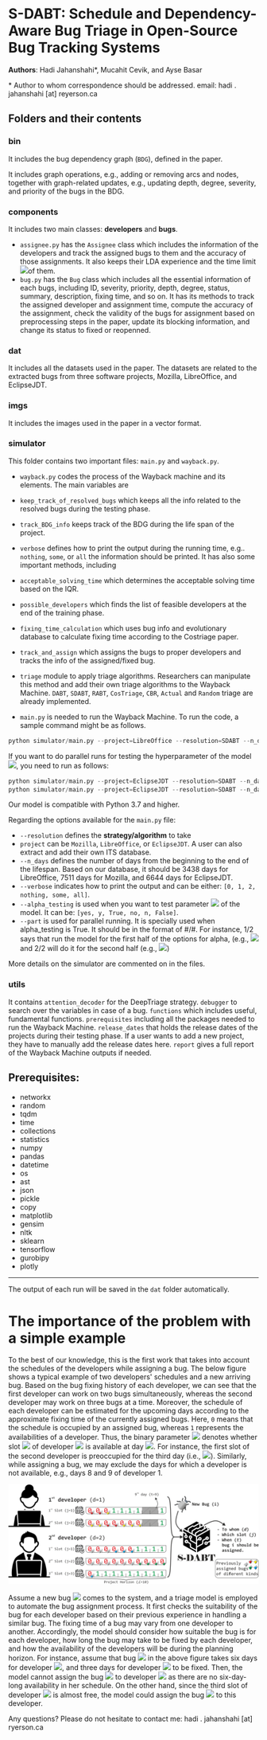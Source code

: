 # S-DABT: Schedule and Dependency-Aware Bug Triage in Open-Source Bug Tracking Systems

**Authors**: Hadi Jahanshahi*, Mucahit Cevik, and Ayse Basar

\* Author to whom correspondence should be addressed. email: hadi . jahanshahi [at] reyerson.ca

## Folders and their contents 

### bin
It includes the bug dependency graph (`BDG`), defined in the paper. 

It includes graph operations, e.g., adding or removing arcs and nodes, together with graph-related updates, e.g., updating depth, degree, severity, and priority of the bugs in the BDG.

### components
It includes two main classes: **developers** and **bugs**. 
* `assignee.py` has the `Assignee` class which includes the information of the developers and track the assigned bugs to them and the accuracy of those assignments. It also keeps their LDA experience and the time limit <img src="https://render.githubusercontent.com/render/math?math=L">of them.
* `bug.py` has the `Bug` class which includes all the essential information of each bugs, including ID, severity, priority, depth, degree, status, summary, description, fixing time, and so on. It has its methods to track the assigned developer and assignment time, compute the accuracy of the assignment, check the validity of the bugs for assignment based on preprocessing steps in the paper, update its blocking information, and change its status to fixed or reopenned. 


### dat
It includes all the datasets used in the paper. The datasets are related to the extracted bugs from three software projects, Mozilla, LibreOffice, and EclipseJDT.

### imgs
It includes the images used in the paper in a vector format.

### simulator
This folder contains two important files: `main.py` and `wayback.py`.

*  `wayback.py` codes the process of the Wayback machine and its elements. The main variables are
  *  `keep_track_of_resolved_bugs` which keeps all the info related to the resolved bugs during the testing phase.
  *  `track_BDG_info` keeps track of the BDG during the life span of the project.
  *  `verbose` defines how to print the output during the running time, e.g.. `nothing`, `some`, or `all` the information should be printed.
  It has also some important methods, including
  * `acceptable_solving_time` which determines the acceptable solving time based on the IQR.
  * `possible_developers` which finds the list of feasible developers at the end of the training phase.
  * `fixing_time_calculation` which uses bug info and evolutionary database to calculate fixing time according to the Costriage paper.
  * `track_and_assign` which assigns the bugs to proper developers and tracks the info of the assigned/fixed bug.
  * `triage` module to apply triage algorithms. Researchers can manipulate this method and add their own triage algorithms to the Wayback Machine. `DABT`, `SDABT`, `RABT`, `CosTriage`, `CBR`, `Actual` and `Random` triage are already implemented.

* `main.py` is needed to run the Wayback Machine. 
To run the code, a sample command might be as follows. 

```python
python simulator/main.py --project=LibreOffice --resolution=SDABT --n_days=3438  --verbose=0
```

If you want to do parallel runs for testing the hyperparameter of the model <img src="https://render.githubusercontent.com/render/math?math=\alpha">, you need to run as follows:
```python
python simulator/main.py --project=EclipseJDT --resolution=SDABT --n_days=6644 --alpha_testing=yes --part=1/2
python simulator/main.py --project=EclipseJDT --resolution=SDABT --n_days=6644 --alpha_testing=yes --part=2/2
```

Our model is compatible with Python 3.7 and higher.

Regarding the options available for the `main.py` file:
  * `--resolution` defines the **strategy/algorithm** to take
  * `project` can be `Mozilla`, `LibreOffice`, or `EclipseJDT`. A user can also extract and add their own ITS database. 
  * `--n_days` defines the number of days from the beginning to the end of the lifespan. Based on our database, it should be 3438 days for LibreOffice,  7511 days for Mozilla, and 6644 days for EclipseJDT.
  * `--verbose` indicates how to print the output and can be either: ```[0, 1, 2, nothing, some, all]```.
  * `--alpha_testing` is used when you want to test parameter <img src="https://render.githubusercontent.com/render/math?math=\alpha"> of the model. It can be: ```[yes, y, True, no, n, False]```.
  * `--part` is used for parallel running. It is specially used when alpha_testing is True. It should be in the format of #/#. For instance, 1/2 says that run the model for the first half of the options for alpha, (e.g., <img src="https://render.githubusercontent.com/render/math?math=\{0.0, 0.1, 0.2, 0.3, 0.4, 0.5\}"> and 2/2 will do it for the second half (e.g., <img src="https://render.githubusercontent.com/render/math?math=\{0.6, 0.7, 0.8, 0.9 ,1.0\}">)

More details on the simulator are commented on in the files.

### utils
It contains `attention_decoder` for the DeepTriage strategy. `debugger` to search over the variables in case of a bug. `functions` which includes useful, fundamental functions. `prerequisites` including all the packages needed to run the Wayback Machine. `release_dates` that holds the release dates of the projects during their testing phase. If a user wants to add a new project, they have to manually add the release dates here. `report` gives a full report of the Wayback Machine outputs if needed.


## Prerequisites:
 * networkx 
 * random
 * tqdm
 * time
 * collections
 * statistics
 * numpy
 * pandas
 * datetime
 * os
 * ast
 * json
 * pickle
 * copy
 * matplotlib
 * gensim 
 * nltk 
 * sklearn 
 * tensorflow
 * gurobipy 
 * plotly

____________
The output of each run will be saved in the `dat` folder automatically. 


# The importance of the problem with a simple example

To the best of our knowledge, this is the first work that takes into account the schedules of the developers while assigning a bug. 
The below figure shows a typical example of two developers' schedules and a new arriving bug. 
Based on the bug fixing history of each developer, we can see that the first developer can work on two bugs simultaneously, whereas the second developer may work on three bugs at a time. 
Moreover, the schedule of each developer can be estimated for the upcoming days according to the approximate fixing time of the currently assigned bugs. 
Here, `0` means that the schedule is occupied by an assigned bug, whereas `1` represents the availabilities of a developer. 
Thus, the binary parameter <img src="https://render.githubusercontent.com/render/math?math=T_{jt}^d"> denotes whether slot <img src="https://render.githubusercontent.com/render/math?math=j"> of developer <img src="https://render.githubusercontent.com/render/math?math=d"> is available at day <img src="https://render.githubusercontent.com/render/math?math=t">. 
For instance, the first slot of the second developer is preoccupied for the third day (i.e., <img src="https://render.githubusercontent.com/render/math?math=T_{13}^2 = 0">). 
Similarly, while assigning a bug, we may exclude the days for which a developer is not available, e.g., days 8 and 9 of developer 1.

![Developers' schedule](https://raw.githubusercontent.com/HadiJahanshahi/SDABT/main/imgs/Schedule-slot-developers.png)

Assume a new bug <img src="https://render.githubusercontent.com/render/math?math=i"> comes to the system, and a triage model is employed to automate the bug assignment process.
It first checks the suitability of the bug for each developer based on their previous experience in handling a similar bug. 
The fixing time of a bug may vary from one developer to another. 
Accordingly, the model should consider how suitable the bug is for each developer, how long the bug may take to be fixed by each developer, and how the availability of the developers will be during the planning horizon. 
For instance, assume that bug <img src="https://render.githubusercontent.com/render/math?math=i"> in the above figure takes six days for developer <img src="https://render.githubusercontent.com/render/math?math=d_1">, and three days for developer <img src="https://render.githubusercontent.com/render/math?math=d_2"> to be fixed.
Then, the model cannot assign the bug <img src="https://render.githubusercontent.com/render/math?math=i"> to developer <img src="https://render.githubusercontent.com/render/math?math=d_1"> as there are no six-day-long availability in her schedule. 
On the other hand, since the third slot of developer <img src="https://render.githubusercontent.com/render/math?math=d_2"> is almost free, the model could assign the bug <img src="https://render.githubusercontent.com/render/math?math=i"> to this developer.


Any questions? Please do not hesitate to contact me: hadi . jahanshahi [at] ryerson.ca
